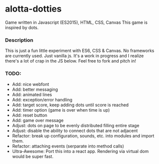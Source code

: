 # alotta-dotties
Game written in Javascript (ES2015), HTML, CSS, Canvas
This game is inspired by dots.

### Description
This is just a fun little experiment with ES6, CSS & Canvas.
No frameworks are currently used. Just vanilla js.
It's a work in progress and I realize there's a lot of crap in the JS below.
Feel free to fork and pitch in!

### TODO:
- Add: nice webfont
- Add: better messaging
- Add: animated lines
- Add: exception/error handling
- Add: target score, keep adding dots until score is reached
- Add: timer option (game is over when time is up)
- Add: reset button
- Add: game over message
- Adjust: dots on page to be evenly distributed filling entire stage
- Adjust: disable the ability to connect dots that are not adjacent
- Refactor: break up configuration, sounds, etc. into modules and import them.
- Refactor: attaching events (serparate into method calls)
- Ultra-Awesome: Port this into a react app. Rendering via virtual dom would be super fast.

 
